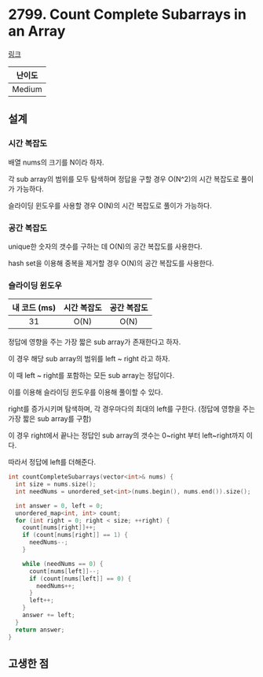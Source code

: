 # 2799. Count Complete Subarrays in an Array

[링크](https://leetcode.com/problems/count-complete-subarrays-in-an-array/description/)

| 난이도 |
| :----: |
| Medium |

## 설계

### 시간 복잡도

배열 nums의 크기를 N이라 하자.

각 sub array의 범위를 모두 탐색하며 정답을 구할 경우 O(N^2)의 시간 복잡도로 풀이가 가능하다.

슬라이딩 윈도우를 사용할 경우 O(N)의 시간 복잡도로 풀이가 가능하다.

### 공간 복잡도

unique한 숫자의 갯수를 구하는 데 O(N)의 공간 복잡도를 사용한다.

hash set을 이용해 중복을 제거할 경우 O(N)의 공간 복잡도를 사용한다.

### 슬라이딩 윈도우

| 내 코드 (ms) | 시간 복잡도 | 공간 복잡도 |
| :----------: | :---------: | :---------: |
|      31      |    O(N)     |    O(N)     |

정답에 영향을 주는 가장 짧은 sub array가 존재한다고 하자.

이 경우 해당 sub array의 범위를 left ~ right 라고 하자.

이 때 left ~ right를 포함하는 모든 sub array는 정답이다.

이를 이용해 슬라이딩 윈도우를 이용해 풀이할 수 있다.

right를 증가시키며 탐색하며, 각 경우마다의 최대의 left를 구한다. (정답에 영향을 주는 가장 짧은 sub array를 구함)

이 경우 right에서 끝나는 정답인 sub array의 갯수는 0~right 부터 left~right까지 이다.

따라서 정답에 left를 더해준다.

```cpp
int countCompleteSubarrays(vector<int>& nums) {
  int size = nums.size();
  int needNums = unordered_set<int>(nums.begin(), nums.end()).size();

  int answer = 0, left = 0;
  unordered_map<int, int> count;
  for (int right = 0; right < size; ++right) {
    count[nums[right]]++;
    if (count[nums[right]] == 1) {
      needNums--;
    }

    while (needNums == 0) {
      count[nums[left]]--;
      if (count[nums[left]] == 0) {
        needNums++;
      }
      left++;
    }
    answer += left;
  }
  return answer;
}
```

## 고생한 점
